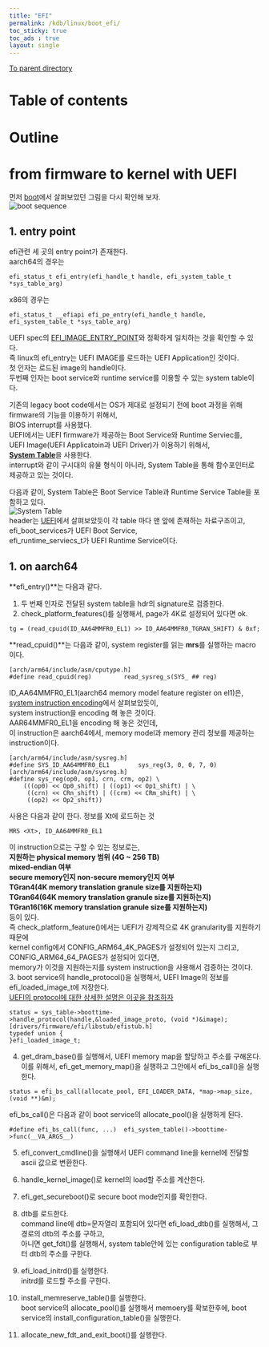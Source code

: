 ```yaml
---
title: "EFI"
permalink: /kdb/linux/boot_efi/
toc_sticky: true
toc_ads : true
layout: single
---
```


[To parent directory](/kdb/linux/boot/)      

# Table of contents

# Outline

# from firmware to kernel with UEFI
먼저 [boot](/kdb/linux/boot/#2-from-kernel-to-init-process)에서 살펴보았던 그림을 다시 확인해 보자.   
![boot sequence](../../../assets/images/linux-to_start_kernel.png)   

## 1. entry point
efi관련 세 곳의 entry point가 존재한다.   
aarch64의 경우는   
```
efi_status_t efi_entry(efi_handle_t handle, efi_system_table_t *sys_table_arg)
```
x86의 경우는     
```
efi_status_t __efiapi efi_pe_entry(efi_handle_t handle, efi_system_table_t *sys_table_arg)
```

UEFI spec의 [EFI_IMAGE_ENTRY_POINT](/kdb/arch/bios_uefi/#15-efi-system-table)와 정확하게 일치하는 것을 확인할 수 있다.   
즉 linux의 efi_entry는 UEFI IMAGE를 로드하는 UEFI Application인 것이다.   
첫 인자는 로드된 image의 handle이다.    
두번째 인자는 boot service와 runtime service를 이용할 수 있는 system table이다.   

기존의 legacy boot code에서는 OS가 제대로 설정되기 전에  boot 과정을 위해 firmware의 기능을 이용하기 위해서,   
BIOS interrupt를 사용했다.    
UEFI에서는 UEFI firmware가 제공하는 Boot Service와 Runtime Serviec를,   
UEFI Image(UEFI Applicatoin과 UEFI Driver)가 이용하기 위해서,   
[**System Table**](/kdb/arch/bios_uefi/#15-efi-system-table)을 사용한다.   
interrupt와 같이 구시대의 유물 형식이 아니라, System Table을 통해 함수포인터로 제공하고 있는 것이다.   

다음과 같이, System Table은 Boot Service Table과 Runtime Service Table을 포함하고 있다.   
![System Table](../../../assets/images/linux_efi_system_table.png)   
header는 [UEFI](/kdb/arch/bios_uefi)에서 살펴보았듯이 각 table 마다 맨 앞에 존재하는 자료구조이고,   
efi_boot_services가 UEFI Boot Service,  
efi_runtime_serviecs_t가 UEFI Runtime Service이다.   

## 1. on aarch64
**efi_entry()**는 다음과 같다.   
![]()   
1. 두 번째 인자로 전달된 system table을 hdr의 signature로 검증한다.   
2. check_platform_features()를 실행해서, page가 4K로 설정되어 있다면 ok.  
```
tg = (read_cpuid(ID_AA64MMFR0_EL1) >> ID_AA64MMFR0_TGRAN_SHIFT) & 0xf;
```
**read_cpuid()**는 다음과 같이, system register를 읽는 **mrs**를 실행하는 macro이다.   
```
[arch/arm64/include/asm/cputype.h]
#define read_cpuid(reg)			read_sysreg_s(SYS_ ## reg)
```
ID_AA64MMFR0_EL1(aarch64 memory model feature register on el1)은,   
[system instruction encoding](/kdb/arch/instruction_sets_on_aarch64/#3-system-instruction)에서 살펴보았듯이,  
system instruction을 encoding 해 놓은 것이다.    
AAR64MMFR0_EL1을 encoding 해 놓은 것인데,    
이 instruction은 aarch64에서, memory model과 memory 관리 정보를 제공하는 instruction이다.     
```
[arch/arm64/include/asm/sysreg.h]
#define SYS_ID_AA64MMFR0_EL1		sys_reg(3, 0, 0, 7, 0)
[arch/arm64/include/asm/sysreg.h]
#define sys_reg(op0, op1, crn, crm, op2) \
	(((op0) << Op0_shift) | ((op1) << Op1_shift) | \
	 ((crn) << CRn_shift) | ((crm) << CRm_shift) | \
	 ((op2) << Op2_shift))
```
사용은 다음과 같이 한다. 정보를 Xt에 로드하는 것    
```
MRS <Xt>, ID_AA64MMFR0_EL1 
```
이 instruction으로는  구할 수 있는 정보로는,  
**지원하는 physical memory 범위 (4G ~ 256 TB)**    
**mixed-endian 여부**   
**secure memory인지 non-secure memory인지 여부**   
**TGran4(4K memory translation granule size를 지원하는지)**    
**TGran64(64K memory translation granule size를 지원하는지)**   
**TGran16(16K memory translation granule size를 지원하는지)**    
등이 있다.  
즉 check_platform_feature()에서는 UEFI가 강제적으로 4K granularity를 지원하기 때문에    
kernel config에서 CONFIG_ARM64_4K_PAGES가 설정되어 있는지 그리고, CONFIG_ARM64_64_PAGES가 설정되어 있다면,   
memory가 이것을 지원하는지를 system instruction을 사용해서 검증하는 것이다.   
3. boot service의 handle_protocol()을 실행해서, UEFI Image의 정보를 efi_loaded_image_t에 저장한다.    
[UEFI의 protocol에 대한 상세한 설명은 이곳을 참조하자](/kdb/arch/bios_uefi/#16-protocol)    
```
status = sys_table->boottime->handle_protocol(handle,&loaded_image_proto, (void *)&image);
[drivers/firmware/efi/libstub/efistub.h]
typedef union {
}efi_loaded_image_t;
```

4. get_dram_base()를 실행해서, UEFI memory map을 할당하고 주소를 구해온다.    
이를 위해서, efi_get_memory_map()을 실행하고 그안에서 efi_bs_call()을 실행한다.    
```
status = efi_bs_call(allocate_pool, EFI_LOADER_DATA, *map->map_size, (void **)&m);
```
efi_bs_call()은 다음과 같이 boot service의 allocate_pool()을 실행하게 된다.   
```
#define efi_bs_call(func, ...)	efi_system_table()->boottime->func(__VA_ARGS__)
```

5. efi_convert_cmdline()을 실행해서 UEFI command line을 kernel에 전달할 ascii 값으로 변환한다.    

6. handle_kernel_image()로 kernel의 load할 주소를 계산한다.   

7. efi_get_secureboot()로 secure boot mode인지를 확인한다.   

8. dtb를 로드한다.  
command line에 dtb=문자열리 포함되어 있다면 efi_load_dtb()를 실행해서, 그 경로의 dtb의 주소를 구하고,       
아니면 get_fdt()를 실행해서, system table안에 있는 configuration table로 부터 dtb의 주소를 구한다.   

9. efi_load_initrd()를 실행한다.   
initrd를 로드할 주소를 구한다.   

10. install_memreserve_table()를 실행한다.   
boot service의 allocate_pool()를 실행해서 memoery를 확보한후에, boot service의 install_configuration_table()을 실행한다.   

11. allocate_new_fdt_and_exit_boot()를 실행한다.   

